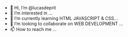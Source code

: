 - 👋 Hi, I’m @lucasdeprit
- 👀 I’m interested in ...
- 🌱 I’m currently learning HTML JAVASCRIPT & CSS...
- 💞️ I’m looking to collaborate on WEB DEVELOPMENT ...
- 📫 How to reach me ...

<!---
lucasdeprit/lucasdeprit is a ✨ special ✨ repository because its `README.md` (this file) appears on your GitHub profile.
You can click the Preview link to take a look at your changes.
--->
